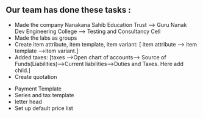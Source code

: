 ## Our team has done these tasks :

- Made the company Nanakana Sahib Education Trust --> Guru Nanak Dev Engineering College --> Testing and Consultancy Cell
- Made the labs as groups
- Create item attribute, item template, item variant:   [ item attribute --> item template -->item variant.]
- Added taxes:    [taxes -->Open chart of accounts--> Source of Funds(Liabilities)-->Current  liabilities-->Duties and Taxes. Here add child.]
- Create quotation  
<!-- 
[Quotation -- Sales order --(payment request or payment entry) -- Sales invoice and delivery note -- Payment Request -- Payment Entry]
-->



- Payment Template 
- Series and tax template
- letter head
- Set up default price list
